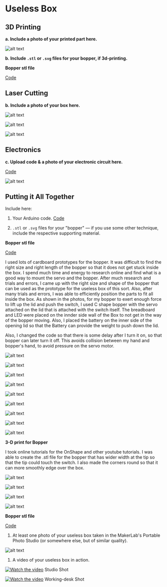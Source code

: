 # Useless Box

## 3D Printing

**a. Include a photo of your printed part here.**


![alt text](https://github.com/contactkoh/IDD-Fa18-Lab5/blob/master/servoMount.jpg)


**b. Include `.stl` or `.svg` files for your bopper, if 3d-printing.**

**Bopper  stl file**

[Code](https://github.com/contactkoh/IDD-Fa18-Lab5/blob/master/Bopper1.stl)


## Laser Cutting

**b. Include a photo of your box here.**

![alt text](https://github.com/contactkoh/IDD-Fa18-Lab5/blob/master/photoStudio1.jpg)


![alt text](https://github.com/contactkoh/IDD-Fa18-Lab5/blob/master/print1.jpg)

![alt text](https://github.com/contactkoh/IDD-Fa18-Lab5/blob/master/print2.jpg)



## Electronics

**c. Upload code & a photo of your electronic circuit here.**

[Code](https://github.com/contactkoh/IDD-Fa18-Lab5/blob/master/UselessBox.ino)


![alt text](https://github.com/contactkoh/IDD-Fa18-Lab5/blob/master/electronics1.jpg)


## Putting it All Together

Include here:
1. Your Arduino code.
[Code](https://github.com/contactkoh/IDD-Fa18-Lab5/blob/master/UselessBox.ino)


1. `.stl` or `.svg` files for your "bopper" — if you use some other technique, include the respective supporting material.

**Bopper  stl file**

[Code](https://github.com/contactkoh/IDD-Fa18-Lab5/blob/master/Bopper1.stl)

I used lots of cardboard prototypes for the bopper. It was difficult to find the right size and right length of the bopper so that it does not get stuck inside the box.  I spend much time and energy to research online and find what is a good way to mount the servo and the bopper. After much research and trials and errors, I came up with the right size and shape of the bopper that can be used as the prototype for the useless box of this sort.  Also, after many trials and errors, I was able to efficiently position the parts to fit all inside the box. As shown in the photos, for my bopper to exert enough force to lift up the lid and push the switch, I used C shape bopper with the servo attached on the lid that is attached with the switch itself. The breadboard and LED were placed on the innder side wall of the Box to not get in the way of the bopper moving. Also, I placed the battery on the inner side of the opening lid so that the Battery can provide the weight to push down the lid.

Also, I changed the code so that there is some delay after I turn it on, so that bopper can later turn it off. This avoids collision between my hand and bopper's hand, to avoid pressure on the servo motor. 

![alt text](https://github.com/contactkoh/IDD-Fa18-Lab5/blob/master/box1.jpg)

![alt text](https://github.com/contactkoh/IDD-Fa18-Lab5/blob/master/box2.jpg)

![alt text](https://github.com/contactkoh/IDD-Fa18-Lab5/blob/master/box3.jpg)

![alt text](https://github.com/contactkoh/IDD-Fa18-Lab5/blob/master/box4.jpg)

![alt text](https://github.com/contactkoh/IDD-Fa18-Lab5/blob/master/box5.jpg)

![alt text](https://github.com/contactkoh/IDD-Fa18-Lab5/blob/master/box6.jpg)

![alt text](https://github.com/contactkoh/IDD-Fa18-Lab5/blob/master/box7.jpg)

![alt text](https://github.com/contactkoh/IDD-Fa18-Lab5/blob/master/box8.jpg)

![alt text](https://github.com/contactkoh/IDD-Fa18-Lab5/blob/master/box9.jpg)


**3-D print for Bopper**

I took online tutorials for the OnShape and other youtube tutorials.
I was able to create the .stl file for the bopper that has wider width at the tip so that the tip could touch the switch. 
I also made the corners round so that it can more smoothly edge over the box. 

![alt text](https://github.com/contactkoh/IDD-Fa18-Lab5/blob/master/sketch1.jpg)

![alt text](https://github.com/contactkoh/IDD-Fa18-Lab5/blob/master/sketch2.jpg)

![alt text](https://github.com/contactkoh/IDD-Fa18-Lab5/blob/master/sketch3.jpg)

![alt text](https://github.com/contactkoh/IDD-Fa18-Lab5/blob/master/sketch4.jpg)

**Bopper  stl file**

[Code](https://github.com/contactkoh/IDD-Fa18-Lab5/blob/master/Bopper1.stl)


1. At least one photo of your useless box taken in the MakerLab's Portable Photo Studio (or somewhere else, but of similar quality).

![alt text](https://github.com/contactkoh/IDD-Fa18-Lab5/blob/master/photoStudio1.jpg)

1. A video of your useless box in action.

[![Watch the video](https://img.youtube.com/vi/38Qtszx2dJg/0.jpg)](https://youtu.be/38Qtszx2dJg)  Studio Shot 


[![Watch the video](https://img.youtube.com/vi/NAKPGvr8Om0/0.jpg)](https://youtu.be/NAKPGvr8Om0)  Working-desk Shot


